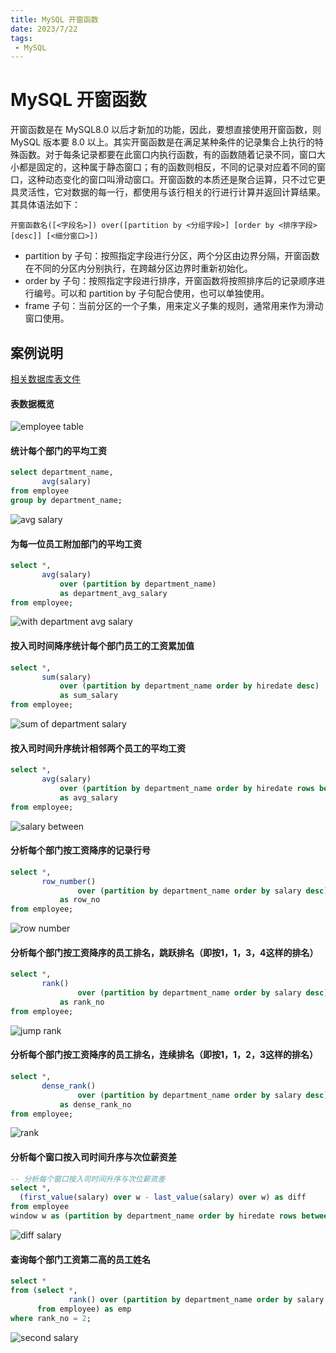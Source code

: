 ```yaml
---
title: MySQL 开窗函数
date: 2023/7/22
tags:
 - MySQL
---
```


# MySQL 开窗函数

开窗函数是在 MySQL8.0 以后才新加的功能，因此，要想直接使用开窗函数，则 MySQL 版本要 8.0 以上。其实开窗函数是在满足某种条件的记录集合上执行的特殊函数。对于每条记录都要在此窗口内执行函数，有的函数随着记录不同，窗口大小都是固定的，这种属于静态窗口；有的函数则相反，不同的记录对应着不同的窗口，这种动态变化的窗口叫滑动窗口。开窗函数的本质还是聚合运算，只不过它更具灵活性，它对数据的每一行，都使用与该行相关的行进行计算并返回计算结果。其具体语法如下：


`开窗函数名([<字段名>]) over([partition by <分组字段>] [order by <排序字段> [desc]] [<细分窗口>])`

* partition by 子句：按照指定字段进行分区，两个分区由边界分隔，开窗函数在不同的分区内分别执行，在跨越分区边界时重新初始化。
* order by 子句：按照指定字段进行排序，开窗函数将按照排序后的记录顺序进行编号。可以和 partition by 子句配合使用，也可以单独使用。
* frame 子句：当前分区的一个子集，用来定义子集的规则，通常用来作为滑动窗口使用。


## 案例说明
[相关数据库表文件](https://github.com/reine-ishyanami/article/tree/master/code/mysqlOLAP)

#### 表数据概览
![employee table](../assets/mysqlOLAP_01.png)


#### 统计每个部门的平均工资
```sql
select department_name,
       avg(salary)
from employee
group by department_name;
```
![avg salary](../assets/mysqlOLAP_02.png)


#### 为每一位员工附加部门的平均工资
```sql
select *,
       avg(salary)
           over (partition by department_name)
           as department_avg_salary
from employee;
```
![with department avg salary](../assets/mysqlOLAP_03.png)


#### 按入司时间降序统计每个部门员工的工资累加值
```sql
select *,
       sum(salary)
           over (partition by department_name order by hiredate desc)
           as sum_salary
from employee;
```
![sum of department salary](../assets/mysqlOLAP_04.png)


#### 按入司时间升序统计相邻两个员工的平均工资
```sql
select *,
       avg(salary)
           over (partition by department_name order by hiredate rows between 1 preceding and 1 following)
           as avg_salary
from employee;
```
![salary between](../assets/mysqlOLAP_05.png)


#### 分析每个部门按工资降序的记录行号
```sql
select *,
       row_number()
               over (partition by department_name order by salary desc)
           as row_no
from employee;
```
![row number](../assets/mysqlOLAP_06.png)


#### 分析每个部门按工资降序的员工排名，跳跃排名（即按1，1，3，4这样的排名）
```sql
select *,
       rank()
               over (partition by department_name order by salary desc)
           as rank_no
from employee;
```
![jump rank](../assets/mysqlOLAP_07.png)


#### 分析每个部门按工资降序的员工排名，连续排名（即按1，1，2，3这样的排名）
```sql
select *,
       dense_rank()
               over (partition by department_name order by salary desc)
           as dense_rank_no
from employee;
```
![rank](../assets/mysqlOLAP_08.png)


#### 分析每个窗口按入司时间升序与次位薪资差
```sql
-- 分析每个窗口按入司时间升序与次位薪资差
select *,
  (first_value(salary) over w - last_value(salary) over w) as diff 
from employee 
window w as (partition by department_name order by hiredate rows between 0 preceding and 1 following);
```
![diff salary](../assets/mysqlOLAP_09.png)


#### 查询每个部门工资第二高的员工姓名
```sql
select *
from (select *,
             rank() over (partition by department_name order by salary desc) as rank_no
      from employee) as emp
where rank_no = 2;
```
![second salary](../assets/mysqlOLAP_10.png)
